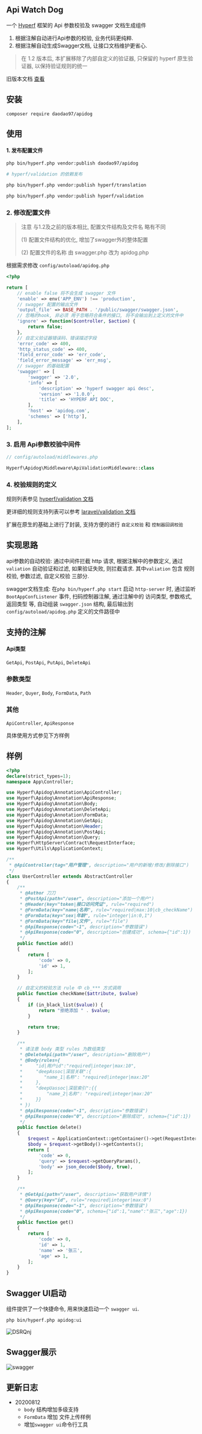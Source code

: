 ## Api Watch Dog
一个 [Hyperf](https://github.com/hyperf/hyperf) 框架的 Api 参数校验及 swagger 文档生成组件

1.  根据注解自动进行Api参数的校验, 业务代码更纯粹.
2.  根据注解自动生成Swagger文档, 让接口文档维护更省心.

> 在 1.2 版本后, 本扩展移除了内部自定义的验证器, 只保留的 hyperf 原生验证器, 以保持验证规则的统一

旧版本文档 [查看](./README_OLD.md)

## 安装

```
composer require daodao97/apidog
```
## 使用

#### 1. 发布配置文件

```bash
php bin/hyperf.php vendor:publish daodao97/apidog

# hyperf/validation 的依赖发布

php bin/hyperf.php vendor:publish hyperf/translation

php bin/hyperf.php vendor:publish hyperf/validation
```

### 2. 修改配置文件

> 注意 与1.2及之前的版本相比, 配置文件结构及文件名 略有不同
> 
> (1) 配置文件结构的优化, 增加了swagger外的整体配置
>
> (2) 配置文件的名称 由 swagger.php 改为 apidog.php

根据需求修改 `config/autoload/apidog.php`

```php
<?php

return [
    // enable false 将不会生成 swagger 文件
    'enable' => env('APP_ENV') !== 'production',
    // swagger 配置的输出文件
    'output_file' => BASE_PATH . '/public/swagger/swagger.json',
    // 忽略的hook, 非必须 用于忽略符合条件的接口, 将不会输出到上定义的文件中
    'ignore' => function($controller, $action) {
        return false;
    },
    // 自定义验证器错误码、错误描述字段
    'error_code' => 400,
    'http_status_code' => 400,
    'field_error_code' => 'err_code',
    'field_error_message' => 'err_msg',
    // swagger 的基础配置
    'swagger' => [
        'swagger' => '2.0',
        'info' => [
            'description' => 'hyperf swagger api desc',
            'version' => '1.0.0',
            'title' => 'HYPERF API DOC',
        ],
        'host' => 'apidog.com',
        'schemes' => ['http'],
    ],
];
```

### 3. 启用 Api参数校验中间件

```php
// config/autoload/middlewares.php

Hyperf\Apidog\Middleware\ApiValidationMiddleware::class
```

### 4. 校验规则的定义

规则列表参见 [hyperf/validation 文档](https://hyperf.wiki/#/zh-cn/validation?id=%e9%aa%8c%e8%af%81%e8%a7%84%e5%88%99)

更详细的规则支持列表可以参考 [laravel/validation 文档](https://learnku.com/docs/laravel/6.x/validation/5144#c58a91)

扩展在原生的基础上进行了封装, 支持方便的进行 `自定义校验` 和 `控制器回调校验`

## 实现思路

api参数的自动校验: 通过中间件拦截 http 请求, 根据注解中的参数定义, 通过 `valiation` 自动验证和过滤, 如果验证失败, 则拦截请求. 其中`valiation` 包含 规则校验, 参数过滤, 自定义校验 三部分. 

swagger文档生成: 在`php bin/hyperf.php start` 启动 `http-server` 时, 通过监听 `BootAppConfListener` 事件, 扫码控制器注解, 通过注解中的 访问类型, 参数格式, 返回类型 等, 自动组装 `swagger.json` 结构, 最后输出到 `config/autoload/apidog.php` 定义的文件路径中

## 支持的注解 

#### Api类型
`GetApi`, `PostApi`, `PutApi`, `DeleteApi`

### 参数类型
`Header`, `Quyer`, `Body`, `FormData`, `Path`

### 其他
`ApiController`, `ApiResponse`

具体使用方式参见下方样例

## 样例

```php
<?php
declare(strict_types=1);
namespace App\Controller;

use Hyperf\Apidog\Annotation\ApiController;
use Hyperf\Apidog\Annotation\ApiResponse;
use Hyperf\Apidog\Annotation\Body;
use Hyperf\Apidog\Annotation\DeleteApi;
use Hyperf\Apidog\Annotation\FormData;
use Hyperf\Apidog\Annotation\GetApi;
use Hyperf\Apidog\Annotation\Header;
use Hyperf\Apidog\Annotation\PostApi;
use Hyperf\Apidog\Annotation\Query;
use Hyperf\HttpServer\Contract\RequestInterface;
use Hyperf\Utils\ApplicationContext;

/**
 * @ApiController(tag="用户管理", description="用户的新增/修改/删除接口")
 */
class UserController extends AbstractController
{
    /**
     * @Author 刀刀
     * @PostApi(path="/user", description="添加一个用户")
     * @Header(key="token|接口访问凭证", rule="required")
     * @FormData(key="name|名称", rule="required|max:10|cb_checkName")
     * @FormData(key="sex|年龄", rule="integer|in:0,1")
     * @FormData(key="file|文件", rule="file")
     * @ApiResponse(code="-1", description="参数错误")
     * @ApiResponse(code="0", description="创建成功", schema={"id":1})
     */
    public function add()
    {
        return [
            'code' => 0,
            'id' => 1,
        ];
    }

    // 自定义的校验方法 rule 中 cb_*** 方式调用
    public function checkName($attribute, $value)
    {
        if (in_black_list($value)) {
            return "拒绝添加 " . $value;
        }

        return true;
    }

    /**
     * 请注意 body 类型 rules 为数组类型
     * @DeleteApi(path="/user", description="删除用户")
     * @Body(rules={
     *     "id|用户id":"required|integer|max:10",
     *     "deepAssoc|深层关联":{
     *        "name_1|名称": "required|integer|max:20"
     *     },
     *     "deepUassoc|深层索引":{{
     *         "name_2|名称": "required|integer|max:20"
     *     }}
     * })
     * @ApiResponse(code="-1", description="参数错误")
     * @ApiResponse(code="0", description="删除成功", schema={"id":1})
     */
    public function delete()
    {
        $request = ApplicationContext::getContainer()->get(RequestInterface::class);
        $body = $request->getBody()->getContents();
        return [
            'code' => 0,
            'query' => $request->getQueryParams(),
            'body' => json_decode($body, true),
        ];
    }

    /**
     * @GetApi(path="/user", description="获取用户详情")
     * @Query(key="id", rule="required|integer|max:0")
     * @ApiResponse(code="-1", description="参数错误")
     * @ApiResponse(code="0", schema={"id":1,"name":"张三","age":1})
     */
    public function get()
    {
        return [
            'code' => 0,
            'id' => 1,
            'name' => '张三',
            'age' => 1,
        ];
    }
}
```

## Swagger UI启动

组件提供了一个快捷命令, 用来快速启动一个 `swagger ui`.

```bash
php bin/hyperf.php apidog:ui
```

![DSRQnj](https://cdn.jsdelivr.net/gh/daodao97/FigureBed@master/uPic/DSRQnj.png)

## Swagger展示

![swagger](http://tva1.sinaimg.cn/large/007X8olVly1g6j91o6xroj31k10u079l.jpg)

## 更新日志

- 20200812
    - `body` 结构增加多级支持
    - `FormData` 增加 文件上传样例
    - 增加`swagger ui`命令行工具
